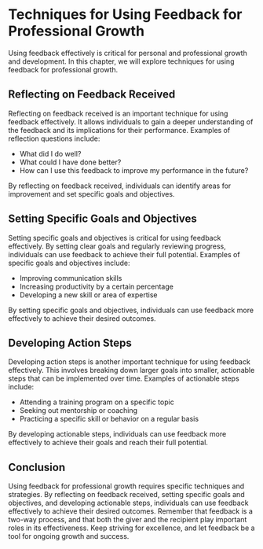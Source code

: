 # Techniques for Using Feedback for Professional Growth

Using feedback effectively is critical for personal and professional growth and development. In this chapter, we will explore techniques for using feedback for professional growth.

Reflecting on Feedback Received
-------------------------------

Reflecting on feedback received is an important technique for using feedback effectively. It allows individuals to gain a deeper understanding of the feedback and its implications for their performance. Examples of reflection questions include:

* What did I do well?
* What could I have done better?
* How can I use this feedback to improve my performance in the future?

By reflecting on feedback received, individuals can identify areas for improvement and set specific goals and objectives.

Setting Specific Goals and Objectives
-------------------------------------

Setting specific goals and objectives is critical for using feedback effectively. By setting clear goals and regularly reviewing progress, individuals can use feedback to achieve their full potential. Examples of specific goals and objectives include:

* Improving communication skills
* Increasing productivity by a certain percentage
* Developing a new skill or area of expertise

By setting specific goals and objectives, individuals can use feedback more effectively to achieve their desired outcomes.

Developing Action Steps
-----------------------

Developing action steps is another important technique for using feedback effectively. This involves breaking down larger goals into smaller, actionable steps that can be implemented over time. Examples of actionable steps include:

* Attending a training program on a specific topic
* Seeking out mentorship or coaching
* Practicing a specific skill or behavior on a regular basis

By developing actionable steps, individuals can use feedback more effectively to achieve their goals and reach their full potential.

Conclusion
----------

Using feedback for professional growth requires specific techniques and strategies. By reflecting on feedback received, setting specific goals and objectives, and developing actionable steps, individuals can use feedback effectively to achieve their desired outcomes. Remember that feedback is a two-way process, and that both the giver and the recipient play important roles in its effectiveness. Keep striving for excellence, and let feedback be a tool for ongoing growth and success.
